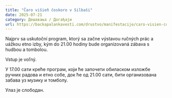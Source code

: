 ```yaml
---
title: "Čaro višieň čoskoro v Silbaši"
date: 2025-07-21
category: Дешавања / Догађаји
url: https://backapalankavesti.com/drustvo/manifestacije/caro-visien-coskoro-v-silbasi/
---
```


Najprv sa uskutoční program, ktorý sa začne výstavou ručných prác a uážkou etno izby, kým do 21.00 hodiny bude organizovaná zábava s hudbou a tombolou.

Vstup je voľný.

У 17.00 сати креће програм, који ће започети обиласком изложбе ручних радова и етно собе, док ће од 21.00 сати, бити организована забава уз музику и томболу.

Улаз је слободан.
